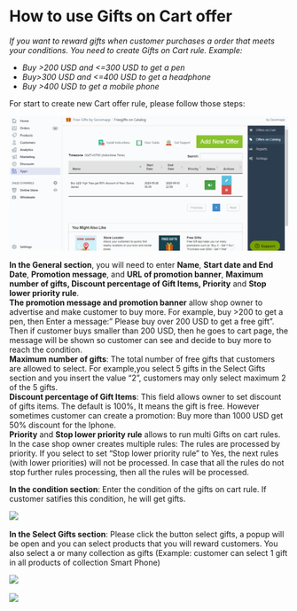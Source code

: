 # How to use Gifts on Cart offer

 _If you want to reward gifts when customer purchases a order that meets your conditions. You need to create Gifts on Cart rule. Example:_

* _Buy &gt;200 USD and &lt;=300 USD to get a pen_
* _Buy&gt;300 USD and &lt;=400 USD to get a headphone_
* _Buy &gt;400 USD to get a mobile phone_

For start to create new Cart offer rule, please follow those steps:

![](../.gitbook/assets/new-cart-offer.gif)

**In the General section**, you will need to enter **Name**, **Start date and End Date**, **Promotion message**, and **URL of promotion banner**, **Maximum number of gifts,  Discount percentage of Gift Items, Priority** and **Stop lower priority rule**.  
**The promotion message and promotion banner** allow shop owner to advertise and  make customer to buy more. For example, buy &gt;200 to get a pen, then Enter a message:” Please buy over 200 USD to get a free gift”. Then if customer buys smaller than 200 USD, then he goes to cart page, the message will be shown so customer can see and decide to buy more to reach the condition.  
**Maximum number of gifts**: The total number of free gifts that customers are allowed to select. For example,you select 5 gifts in the Select Gifts section and you insert the value “2”, customers may only select maximum 2 of the 5 gifts.  
**Discount percentage of Gift Items**: This field allows owner to set discount of gifts items. The default is 100%, It means the gift is free. However sometimes customer can create a promotion: Buy more than 1000 USD get 50% discount for the Iphone.  
**Priority** and **Stop lower priority rule** allows to run multi Gifts on cart rules.  In the case shop owner creates multiple rules: The rules are processed by priority. If you select to set “Stop lower priority rule” to Yes, the next rules \(with lower priorities\) will not be processed. In case that all the rules do not stop further rules processing, then all the rules will be processed.

  
  
**In the condition section**: Enter the condition of the gifts on cart rule. If customer satifies this condition, he will get gifts.

![](https://secomapp.zendesk.com/hc/en-us/article_attachments/201105585/giftoncart1.png)

  
**In the Select Gifts section**: Please click the button select gifts, a popup will be open and you can select products that you will reward customers. You also select a or many collection as gifts \(Example: customer can select 1 gift in all products of collection Smart Phone\)

![](https://secomapp.zendesk.com/hc/en-us/article_attachments/201041249/giftoncart2.png)

![](https://secomapp.zendesk.com/hc/en-us/article_attachments/201105625/giftoncart3.png)

